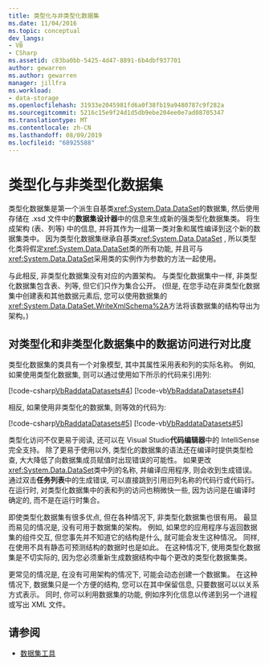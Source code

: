 ```yaml
---
title: 类型化与非类型化数据集
ms.date: 11/04/2016
ms.topic: conceptual
dev_langs:
- VB
- CSharp
ms.assetid: c83ba0bb-5425-4d47-8891-6b4dbf937701
author: gewarren
ms.author: gewarren
manager: jillfra
ms.workload:
- data-storage
ms.openlocfilehash: 31933e2045981fd6a0f38fb19a9480787c9f282a
ms.sourcegitcommit: 5216c15e9f24d1d5db9ebe204ee0e7ad08705347
ms.translationtype: MT
ms.contentlocale: zh-CN
ms.lasthandoff: 08/09/2019
ms.locfileid: "68925588"
---
```

# <a name="typed-vs-untyped-datasets"></a>类型化与非类型化数据集
类型化数据集是第一个派生自基类<xref:System.Data.DataSet>的数据集, 然后使用存储在 .xsd 文件中的**数据集设计器**中的信息来生成新的强类型化数据集类。 将生成架构 (表、列等) 中的信息, 并将其作为一组第一类对象和属性编译到这个新的数据集类中。 因为类型化数据集继承自基类<xref:System.Data.DataSet> , 所以类型化类将假定<xref:System.Data.DataSet>类的所有功能, 并且可与<xref:System.Data.DataSet>采用类的实例作为参数的方法一起使用。

与此相反, 非类型化数据集没有对应的内置架构。 与类型化数据集中一样, 非类型化数据集包含表、列等, 但它们只作为集合公开。 (但是, 在您手动在非类型化数据集中创建表和其他数据元素后, 您可以使用数据集的<xref:System.Data.DataSet.WriteXmlSchema%2A>方法将该数据集的结构导出为架构。)

## <a name="contrast-data-access-in-typed-and-untyped-datasets"></a>对类型化和非类型化数据集中的数据访问进行对比度
类型化数据集的类具有一个对象模型, 其中其属性采用表和列的实际名称。 例如, 如果使用类型化数据集, 则可以通过使用如下所示的代码来引用列:

[!code-csharp[VbRaddataDatasets#4](../data-tools/codesnippet/CSharp/typed-vs-untyped-datasets_1.cs)]
[!code-vb[VbRaddataDatasets#4](../data-tools/codesnippet/VisualBasic/typed-vs-untyped-datasets_1.vb)]

相反, 如果使用非类型化的数据集, 则等效的代码为:

[!code-csharp[VbRaddataDatasets#5](../data-tools/codesnippet/CSharp/typed-vs-untyped-datasets_2.cs)]
[!code-vb[VbRaddataDatasets#5](../data-tools/codesnippet/VisualBasic/typed-vs-untyped-datasets_2.vb)]

类型化访问不仅更易于阅读, 还可以在 Visual Studio**代码编辑器**中的 IntelliSense 完全支持。 除了更易于使用以外, 类型化的数据集的语法还在编译时提供类型检查, 大大降低了向数据集成员赋值时出现错误的可能性。 如果更改<xref:System.Data.DataSet>类中列的名称, 并编译应用程序, 则会收到生成错误。 通过双击**任务列表**中的生成错误, 可以直接跳到引用旧列名称的代码行或代码行。 在运行时, 对类型化数据集中的表和列的访问也稍微快一些, 因为访问是在编译时确定的, 而不是在运行时集合。

即使类型化数据集有很多优点, 但在各种情况下, 非类型化数据集也很有用。 最显而易见的情况是, 没有可用于数据集的架构。 例如, 如果您的应用程序与返回数据集的组件交互, 但您事先并不知道它的结构是什么, 就可能会发生这种情况。 同样, 在使用不具有静态可预测结构的数据时也是如此。 在这种情况下, 使用类型化数据集是不切实际的, 因为您必须重新生成数据结构中每个更改的类型化数据集类。

更常见的情况是, 在没有可用架构的情况下, 可能会动态创建一个数据集。 在这种情况下, 数据集只是一个方便的结构, 您可以在其中保留信息, 只要数据可以以关系方式表示。 同时, 你可以利用数据集的功能, 例如序列化信息以传递到另一个进程或写出 XML 文件。

## <a name="see-also"></a>请参阅

- [数据集工具](../data-tools/dataset-tools-in-visual-studio.md)